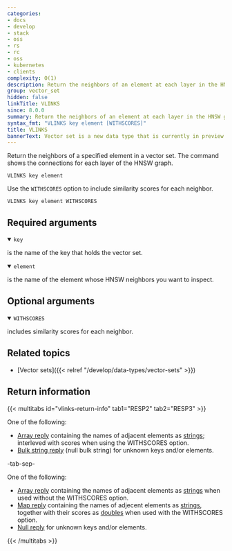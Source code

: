 ```yaml
---
categories:
- docs
- develop
- stack
- oss
- rs
- rc
- oss
- kubernetes
- clients
complexity: O(1)
description: Return the neighbors of an element at each layer in the HNSW graph.
group: vector_set
hidden: false
linkTitle: VLINKS
since: 8.0.0
summary: Return the neighbors of an element at each layer in the HNSW graph.
syntax_fmt: "VLINKS key element [WITHSCORES]"
title: VLINKS
bannerText: Vector set is a new data type that is currently in preview and may be subject to change.
---
```


Return the neighbors of a specified element in a vector set. The command shows the connections for each layer of the HNSW graph.

```shell
VLINKS key element
```

Use the `WITHSCORES` option to include similarity scores for each neighbor.

```shell
VLINKS key element WITHSCORES
```

## Required arguments

<details open>
<summary><code>key</code></summary>

is the name of the key that holds the vector set.
</details>

<details open>
<summary><code>element</code></summary>

is the name of the element whose HNSW neighbors you want to inspect.
</details>

## Optional arguments

<details open>
<summary><code>WITHSCORES</code></summary>

includes similarity scores for each neighbor.
</details>

## Related topics

- [Vector sets]({{< relref "/develop/data-types/vector-sets" >}})

## Return information

{{< multitabs id="vlinks-return-info" 
    tab1="RESP2" 
    tab2="RESP3" >}}

One of the following:
* [Array reply](../../develop/reference/protocol-spec#arrays) containing the names of adjacent elements as [strings](../../develop/reference/protocol-spec#simple-strings); interleved with scores when using the WITHSCORES option.
* [Bulk string reply](../../develop/reference/protocol-spec#bulk-strings) (null bulk string) for unknown keys and/or elements.

-tab-sep-

One of the following:
* [Array reply](../../develop/reference/protocol-spec#arrays) containing the names of adjacent elements as [strings](../../develop/reference/protocol-spec#simple-strings) when used without the WITHSCORES option.
* [Map reply](../../develop/reference/protocol-spec#maps) containing the names of adjecent elements as [strings](../../develop/reference/protocol-spec#simple-strings), together with their scores as [doubles](../../develop/reference/protocol-spec#doubles) when used with the WITHSCORES option.
* [Null reply](../../develop/reference/protocol-spec#nulls) for unknown keys and/or elements.

{{< /multitabs >}}
